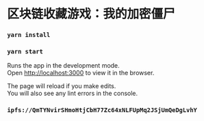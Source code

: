 # 区块链收藏游戏：我的加密僵尸


### `yarn install`

### `yarn start`

Runs the app in the development mode.<br />
Open [http://localhost:3000](http://localhost:3000) to view it in the browser.

The page will reload if you make edits.<br />
You will also see any lint errors in the console.
### `ipfs://QmTYNvirSHmoHtjCbH77Zc64xNLFUpMq2JSjUmQeDgLvhY`
